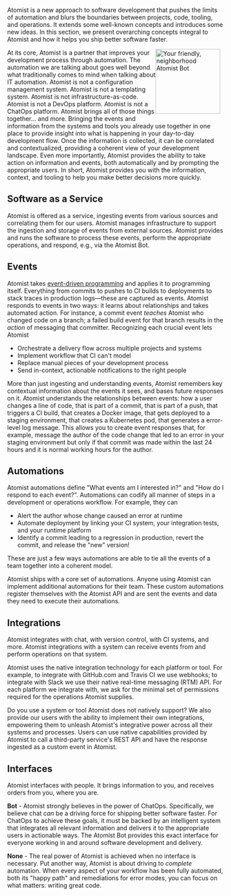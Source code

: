 Atomist is a new approach to software development that pushes the
limits of automation and blurs the boundaries between projects, code,
tooling, and operations.  It extends some well-known concepts and
introduces some new ideas.  In this section, we present overarching
concepts integral to Atomist and how it helps you ship better software
faster.

<!-- @jessitron we should have each section mirror "extends known concepts and introduces new ones" -->

<img style="float:right; margin-top:0px; margin-left:0px; margin-right:10px; margin-bottom:10px;" src="/images/atomist-bot-color.jpg" width="150px" height="150px" alt="Your friendly, neighborhood Atomist Bot"/>

At its core, Atomist is a partner that improves your development process
through automation.  The automation we are talking about goes well
beyond what traditionally comes to mind when talking about IT
automation.  Atomist is not a configuration management system.
Atomist is not a templating system.  Atomist is not
infrastructure-as-code.  Atomist is not a DevOps platform.  Atomist is
not a ChatOps platform.  Atomist brings all of those things
together&hellip; and more.  Bringing the events and information from
the systems and tools you already use together in one place to provide
insight into what is happening in your day-to-day development flow.  Once the information is collected, it can be
correlated and contextualized, providing a coherent view of your
development landscape.  Even more importantly, Atomist provides the
ability to take action on information and events, both automatically
and by prompting the appropriate users.  In short, Atomist provides
you with the information, context, and tooling to help you make better
decisions more quickly.

## Software as a Service

Atomist is offered as a service, ingesting events from various sources
and correlating them for our users.  Atomist manages infrastructure to
support the ingestion and storage of events from external sources.
Atomist provides and runs the software to process these events,
perform the appropriate operations, and respond, e.g., via the Atomist
Bot.

## Events

Atomist takes [event-driven programming][edp] and applies it to
programming itself.  Everything from commits to pushes to CI builds to
deployments to stack traces in production logs&mdash;these are
captured as events.  Atomist responds to events in two ways: it learns
about relationships and takes automated action.  For instance, a
commit event *teaches* Atomist who changed code on a branch; a failed
build event for that branch results in the *action* of messaging that
committer.  Recognizing each crucial event lets Atomist

-   Orchestrate a delivery flow across multiple projects and systems
-   Implement workflow that CI can't model
-   Replace manual pieces of your development process
-   Send in-context, actionable notifications to the right people

[edp]: http://wiki.c2.com/?EventDrivenProgramming

<!-- ## Event graph -->

<!-- @jessitron the model seems to be missing from this page -->

More than just ingesting and understanding events, Atomist remembers
key contextual information about the events it sees, and bases future
responses on it.  Atomist understands the relationships between
events: how a user changes a line of code, that is part of a commit,
that is part of a push, that triggers a CI build, that creates a
Docker image, that gets deployed to a staging environment, that
creates a Kubernetes pod, that generates a error-level log message.
This allows you to create event responses that, for example, message
the author of the code change that led to an error in your staging
environment but only if that commit was made within the last 24 hours
and it is normal working hours for the author.

## Automations

Atomist automations define "What events am I interested in?" and "How
do I respond to each event?".  Automations can codify all manner of
steps in a development or operations workflow.  For example, they can

-   Alert the author whose change caused an error at runtime
-   Automate deployment by linking your CI system, your integration
    tests, and your runtime platform
-   Identify a commit leading to a regression in production, revert
    the commit, and release the "new" version!

These are just a few ways automations are able to tie all the events
of a team together into a coherent model.

Atomist ships with a core set of automations.  Anyone using Atomist
can implement additional automations for their team.  These custom
automations register themselves with the Atomist API and are sent the
events and data they need to execute their automations.

## Integrations

Atomist integrates with chat, with version control, with CI systems,
and more.  Atomist integrations with a system can receive events from
and perform operations on that system.

Atomist uses the native integration technology for each platform or
tool.  For example, to integrate with GitHub.com and Travis CI we use
webhooks; to integrate with Slack we use their native real-time
messaging (RTM) API.  For each platform we integrate with, we ask for
the minimal set of permissions required for the operations Atomist
supplies.

Do you use a system or tool Atomist does not natively support?  We
also provide our users with the ability to implement their own
integrations, empowering them to unleash Atomist's integrative power
across all their systems and processes.  Users can use native
capabilities provided by Atomist to call a third-party service's REST
API and have the response ingested as a custom event in Atomist.

## Interfaces

Atomist interfaces with people.  It brings information to you, and
receives orders from you, where you are.

**Bot** - Atomist strongly believes in the power of ChatOps.
Specifically, we believe chat *can* be a driving force for shipping
better software faster.  For ChatOps to achieve these goals, it must
be backed by an intelligent system that integrates all relevant
information and delivers it to the appropriate users in actionable
ways.  The Atomist Bot provides this exact interface for everyone
working in and around software development and delivery.

**None** - The real power of Atomist is achieved when no interface is
necessary.  Put another way, Atomist is about driving to *complete*
automation.  When every aspect of your workflow has been fully
automated, both its "happy path" and remediations for
error modes, you can focus on what matters: writing great code.
